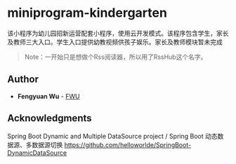 # miniprogram-kindergarten
该小程序为幼儿园招新运营配套小程序，使用云开发模式。该程序包含学生，家长及教师三大入口。学生入口提供幼教视频供孩子娱乐。家长及教师模块暂未完成

> Note：一开始只是想做个Rss阅读器，所以用了RssHub这个名字。

## Author

* **Fengyuan Wu** - [FWU](mailto:fwu@ucsd.edu)


## Acknowledgments

Spring Boot Dynamic and Multiple DataSource project / Spring Boot 动态数据源、多数据源切换
https://github.com/helloworlde/SpringBoot-DynamicDataSource


